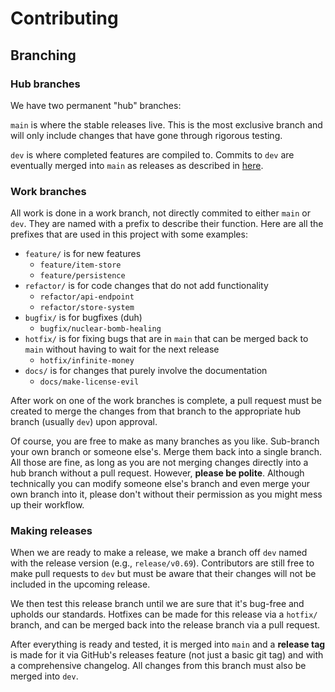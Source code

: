 # Contributing

## Branching

### Hub branches

We have two permanent "hub" branches:

`main` is where the stable releases live. This is the most exclusive branch and will only include changes that have gone
through rigorous testing.

`dev` is where completed features are compiled to.
Commits to `dev` are eventually merged into `main` as releases as
described
in [here](#making-releases).

### Work branches

All work is done in a work branch, not directly commited to either `main` or `dev`. They are named with a prefix to
describe their function. Here are all the prefixes that are used in this project with some examples:

- `feature/` is for new features
    - `feature/item-store`
    - `feature/persistence`
- `refactor/` is for code changes that do not add functionality
    - `refactor/api-endpoint`
    - `refactor/store-system`
- `bugfix/` is for bugfixes (duh)
    - `bugfix/nuclear-bomb-healing`
- `hotfix/` is for fixing bugs that are in `main` that can be merged back to `main` without having to wait for the next
  release
    - `hotfix/infinite-money`
- `docs/` is for changes that purely involve the documentation
    - `docs/make-license-evil`

After work on one of the work branches is complete, a pull request must be created to merge the changes from that branch
to the appropriate hub branch (usually `dev`) upon approval.

Of course, you are free to make as many branches as you like. Sub-branch your own branch or someone else's. Merge them
back into a single branch. All those are fine, as long as you are not merging changes directly into a hub branch without
a
pull request. However, **please be polite**. Although technically you can modify someone else's branch and even merge
your own
branch into it, please don't without their permission as you might mess up their workflow.

### Making releases

When we are ready to make a release, we make a branch off `dev` named with the release version (e.g., `release/v0.69`).
Contributors are still free to make pull requests to `dev` but must be aware that their changes will not be included in
the upcoming release.

We then test this release branch until we are sure that it's bug-free and upholds our standards. Hotfixes can be made
for this release via a `hotfix/` branch, and can be merged back into the release branch via a pull request.

After everything is ready and tested, it is merged into `main` and a **release tag** is made for it via GitHub's
releases feature (not just a basic git tag) and with a comprehensive changelog. All changes from this branch must also
be merged into `dev`. 
